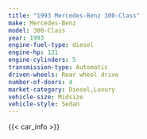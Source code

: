 ```yaml
---
title: "1993 Mercedes-Benz 300-Class"
make: Mercedes-Benz
model: 300-Class
year: 1993
engine-fuel-type: diesel
engine-hp: 121
engine-cylinders: 5
transmission-type: Automatic
driven-wheels: Rear wheel drive
number-of-doors: 4
market-category: Diesel,Luxury
vehicle-size: Midsize
vehicle-style: Sedan
---
```


{{< car_info >}}

